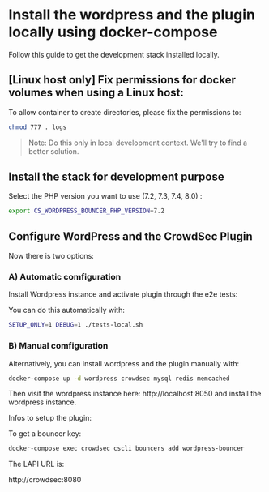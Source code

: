 # Install the wordpress and the plugin locally using docker-compose

Follow this guide to get the development stack installed locally.

## [Linux host only] Fix permissions for docker volumes when using a Linux host:

To allow container to create directories, please fix the permissions to:

```sh
chmod 777 . logs
```

> Note: Do this only in local development context. We'll try to find a better solution.

## Install the stack for development purpose

Select the PHP version you want to use (7.2, 7.3, 7.4, 8.0) :

```bash
export CS_WORDPRESS_BOUNCER_PHP_VERSION=7.2
```

## Configure WordPress and the CrowdSec Plugin

Now there is two options:

### A) Automatic comfiguration

Install Wordpress instance and activate plugin through the e2e tests:

You can do this automatically with:

```bash
SETUP_ONLY=1 DEBUG=1 ./tests-local.sh
```

### B) Manual comfiguration

Alternatively, you can install wordpress and the plugin manually with:

```bash
docker-compose up -d wordpress crowdsec mysql redis memcached
```

Then visit the wordpress instance here: http://localhost:8050 and install the wordpress instance.

Infos to setup the plugin:

To get a bouncer key:

```bash
docker-compose exec crowdsec cscli bouncers add wordpress-bouncer
```

The LAPI URL is:

http://crowdsec:8080